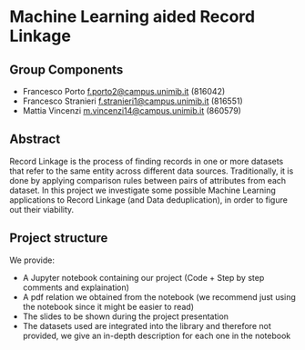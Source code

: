 # Machine Learning aided Record Linkage

## Group Components
- Francesco Porto f.porto2@campus.unimib.it (816042)
- Francesco Stranieri f.stranieri1@campus.unimib.it (816551)
- Mattia Vincenzi m.vincenzi14@campus.unimib.it (860579)

## Abstract
Record Linkage is the process of finding records in one or more datasets that refer to the same entity across different data sources. Traditionally, it is done by applying comparison rules between pairs of attributes from each dataset. In this project we investigate some possible Machine Learning applications to Record Linkage (and Data deduplication), in order to figure out their viability.

## Project structure
We provide:
- A Jupyter notebook containing our project (Code + Step by step comments and explaination)
- A pdf relation we obtained from the notebook (we recommend just using the notebook since it might be easier to read)
- The slides to be shown during the project presentation
- The datasets used are integrated into the library and therefore not provided, we give an in-depth description for each one in the notebook
